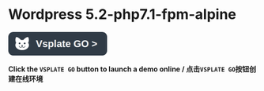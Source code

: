 # Wordpress 5.2-php7.1-fpm-alpine

<a href="https://www.vsplate.com/?docker-compose=https://github.com/vsplate/dcenvs/wordpress/5.2-php7.1-fpm-alpine"><img alt="VSPLATE GO" src="https://raw.githubusercontent.com/vsplate/images/master/vsgo_btn.png" width="200px"></a>

**Click the `VSPLATE GO` button to launch a demo online / 点击`VSPLATE GO`按钮创建在线环境**